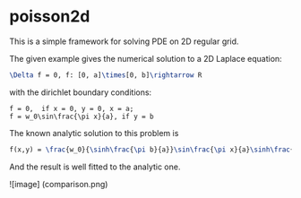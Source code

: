 # poisson2d 

This is a simple framework for solving PDE on 2D regular grid.

The given example gives the numerical solution to a 2D Laplace equation:

```latex
\Delta f = 0, f: [0, a]\times[0, b]\rightarrow R
```

with the dirichlet boundary conditions:

    f = 0,  if x = 0, y = 0, x = a;
    f = w_0\sin\frac{\pi x}{a}, if y = b

The known analytic solution to this problem is

```latex
f(x,y) = \frac{w_0}{\sinh\frac{\pi b}{a}}\sin\frac{\pi x}{a}\sinh\frac{\pi y}{a}
```
And the result is well fitted to the analytic one.

![image] (comparison.png)
